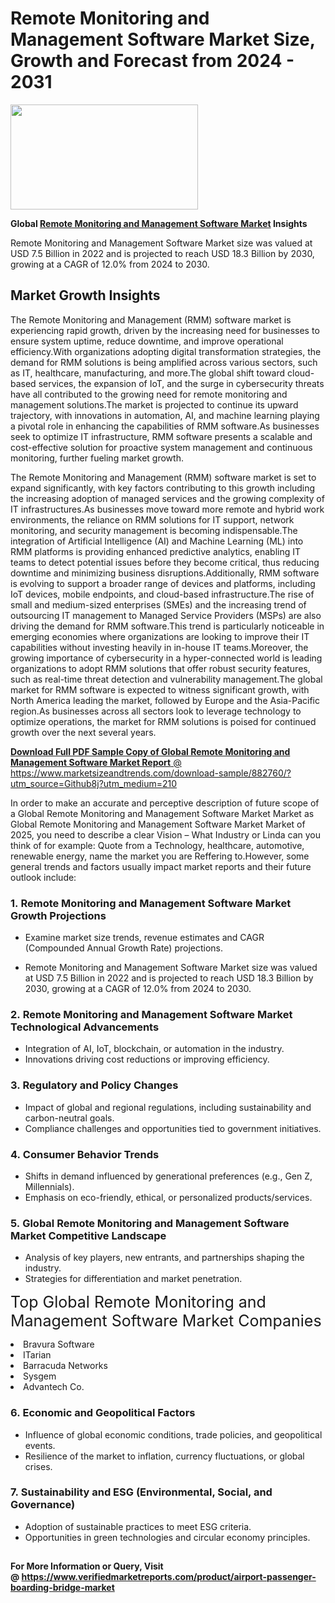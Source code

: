 <H1>Remote Monitoring and Management Software Market Size, Growth and Forecast from 2024 - 2031</H1><img class="aligncenter size-medium wp-image-584254" src="https://thirdeyenews.in/wp-content/uploads/2024/09/Global-Market-Research-300x168.jpeg" alt="" width="300" height="168" /><p><strong>Global&nbsp;<a href="https://www.marketsizeandtrends.com/download-sample/882760/?utm_source=Github8j?utm_medium=210">Remote Monitoring and Management Software Market</a> Insights</strong></p><p>Remote Monitoring and Management Software Market size was valued at USD 7.5 Billion in 2022 and is projected to reach USD 18.3 Billion by 2030, growing at a CAGR of 12.0% from 2024 to 2030.</p><p><h2>Market Growth Insights</h2> <p>The Remote Monitoring and Management (RMM) software market is experiencing rapid growth, driven by the increasing need for businesses to ensure system uptime, reduce downtime, and improve operational efficiency.With organizations adopting digital transformation strategies, the demand for RMM solutions is being amplified across various sectors, such as IT, healthcare, manufacturing, and more.The global shift toward cloud-based services, the expansion of IoT, and the surge in cybersecurity threats have all contributed to the growing need for remote monitoring and management solutions.The market is projected to continue its upward trajectory, with innovations in automation, AI, and machine learning playing a pivotal role in enhancing the capabilities of RMM software.As businesses seek to optimize IT infrastructure, RMM software presents a scalable and cost-effective solution for proactive system management and continuous monitoring, further fueling market growth.</p> <p><a href="download-sample-link"></a></p> <p>The Remote Monitoring and Management (RMM) software market is set to expand significantly, with key factors contributing to this growth including the increasing adoption of managed services and the growing complexity of IT infrastructures.As businesses move toward more remote and hybrid work environments, the reliance on RMM solutions for IT support, network monitoring, and security management is becoming indispensable.The integration of Artificial Intelligence (AI) and Machine Learning (ML) into RMM platforms is providing enhanced predictive analytics, enabling IT teams to detect potential issues before they become critical, thus reducing downtime and minimizing business disruptions.Additionally, RMM software is evolving to support a broader range of devices and platforms, including IoT devices, mobile endpoints, and cloud-based infrastructure.The rise of small and medium-sized enterprises (SMEs) and the increasing trend of outsourcing IT management to Managed Service Providers (MSPs) are also driving the demand for RMM software.This trend is particularly noticeable in emerging economies where organizations are looking to improve their IT capabilities without investing heavily in in-house IT teams.Moreover, the growing importance of cybersecurity in a hyper-connected world is leading organizations to adopt RMM solutions that offer robust security features, such as real-time threat detection and vulnerability management.The global market for RMM software is expected to witness significant growth, with North America leading the market, followed by Europe and the Asia-Pacific region.As businesses across all sectors look to leverage technology to optimize operations, the market for RMM solutions is poised for continued growth over the next several years.</p> <p><a href="get-more-info-link"></p><p><span class=""><strong>Download Full PDF Sample Copy of Global Remote Monitoring and Management Software Market Report</strong> @ <a href="https://www.marketsizeandtrends.com/download-sample/882760/?utm_source=Github8j?utm_medium=210" target="_blank">https://www.marketsizeandtrends.com/download-sample/882760/?utm_source=Github8j?utm_medium=210</a></span></p><p>In order to make an accurate and perceptive description of future scope of a Global&nbsp;Remote Monitoring and Management Software Market Market as Global&nbsp;Remote Monitoring and Management Software Market Market of 2025, you need to describe a clear Vision &ndash; What Industry or Linda can you think of for example: Quote from a Technology, healthcare, automotive, renewable energy, name the market you are Reffering to.However, some general trends and factors usually impact market reports and their future outlook include:</p><h3>1.&nbsp;<strong>Remote Monitoring and Management Software Market Growth Projections</strong></h3><ul><li>Examine market size trends, revenue estimates and CAGR (Compounded Annual Growth Rate) projections.</li><li><p>Remote Monitoring and Management Software Market size was valued at USD 7.5 Billion in 2022 and is projected to reach USD 18.3 Billion by 2030, growing at a CAGR of 12.0% from 2024 to 2030.</p></li></ul><h3>2.&nbsp;<strong>Remote Monitoring and Management Software Market Technological Advancements</strong></h3><ul><li>Integration of AI, IoT, blockchain, or automation in the industry.</li><li>Innovations driving cost reductions or improving efficiency.</li></ul><h3>3.&nbsp;<strong>Regulatory and Policy Changes</strong></h3><ul><li>Impact of global and regional regulations, including sustainability and carbon-neutral goals.</li><li>Compliance challenges and opportunities tied to government initiatives.</li></ul><h3>4.&nbsp;<strong>Consumer Behavior Trends</strong></h3><ul><li>Shifts in demand influenced by generational preferences (e.g., Gen Z, Millennials).</li><li>Emphasis on eco-friendly, ethical, or personalized products/services.</li></ul><h3>5.&nbsp;<strong>Global Remote Monitoring and Management Software Market Competitive Landscape</strong></h3><ul><li>Analysis of key players, new entrants, and partnerships shaping the industry.</li><li>Strategies for differentiation and market penetration.</li></ul><p data-pm-slice="1 1 []"><span style="color: inherit; font-family: inherit; font-size: 25px;">Top Global Remote Monitoring and Management Software Market Companies</span></p><div class="" data-test-id=""><p><li>Bravura Software</li><li> ITarian</li><li> Barracuda Networks</li><li> Sysgem</li><li> Advantech Co.</li></p></div><h3>6.&nbsp;<strong>Economic and Geopolitical Factors</strong></h3><ul><li>Influence of global economic conditions, trade policies, and geopolitical events.</li><li>Resilience of the market to inflation, currency fluctuations, or global crises.</li></ul><h3>7.&nbsp;<strong>Sustainability and ESG (Environmental, Social, and Governance)</strong></h3><ul><li>Adoption of sustainable practices to meet ESG criteria.</li><li>Opportunities in green technologies and circular economy principles.</li></ul><h2><strong style="font-size: 14px;">For More Information or Query, Visit @&nbsp;</strong><a style="background-color: #ffffff; font-size: 14px;" href="https://www.marketsizeandtrends.com/report/remote-monitoring-and-management-software-market/" target="_blank">https://www.verifiedmarketreports.com/product/airport-passenger-boarding-bridge-market</a></h2>